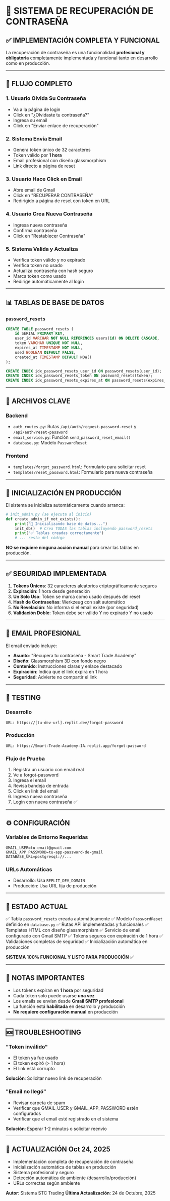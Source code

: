 # 🔐 SISTEMA DE RECUPERACIÓN DE CONTRASEÑA

## ✅ IMPLEMENTACIÓN COMPLETA Y FUNCIONAL

La recuperación de contraseña es una funcionalidad **profesional y obligatoria** completamente implementada y funcional tanto en desarrollo como en producción.

---

## 🎯 FLUJO COMPLETO

### 1. Usuario Olvida Su Contraseña
- Va a la página de login
- Click en "¿Olvidaste tu contraseña?"
- Ingresa su email
- Click en "Enviar enlace de recuperación"

### 2. Sistema Envía Email
- Genera token único de 32 caracteres
- Token válido por **1 hora**
- Email profesional con diseño glassmorphism
- Link directo a página de reset

### 3. Usuario Hace Click en Email
- Abre email de Gmail
- Click en "RECUPERAR CONTRASEÑA"
- Redirigido a página de reset con token en URL

### 4. Usuario Crea Nueva Contraseña
- Ingresa nueva contraseña
- Confirma contraseña
- Click en "Restablecer Contraseña"

### 5. Sistema Valida y Actualiza
- Verifica token válido y no expirado
- Verifica token no usado
- Actualiza contraseña con hash seguro
- Marca token como usado
- Redirige automáticamente al login

---

## 📊 TABLAS DE BASE DE DATOS

### `password_resets`
```sql
CREATE TABLE password_resets (
    id SERIAL PRIMARY KEY,
    user_id VARCHAR NOT NULL REFERENCES users(id) ON DELETE CASCADE,
    token VARCHAR UNIQUE NOT NULL,
    expires_at TIMESTAMP NOT NULL,
    used BOOLEAN DEFAULT FALSE,
    created_at TIMESTAMP DEFAULT NOW()
);

CREATE INDEX idx_password_resets_user_id ON password_resets(user_id);
CREATE INDEX idx_password_resets_token ON password_resets(token);
CREATE INDEX idx_password_resets_expires_at ON password_resets(expires_at);
```

---

## 🔧 ARCHIVOS CLAVE

### Backend
- `auth_routes.py`: Rutas `/api/auth/request-password-reset` y `/api/auth/reset-password`
- `email_service.py`: Función `send_password_reset_email()`
- `database.py`: Modelo `PasswordReset`

### Frontend
- `templates/forgot_password.html`: Formulario para solicitar reset
- `templates/reset_password.html`: Formulario para nueva contraseña

---

## 🚀 INICIALIZACIÓN EN PRODUCCIÓN

El sistema se inicializa automáticamente cuando arranca:

```python
# init_admin.py (se ejecuta al inicio)
def create_admin_if_not_exists():
    print("🔧 Inicializando base de datos...")
    init_db()  # Crea TODAS las tablas incluyendo password_resets
    print("✅ Tablas creadas correctamente")
    # ... resto del código
```

**NO se requiere ninguna acción manual** para crear las tablas en producción.

---

## ✅ SEGURIDAD IMPLEMENTADA

1. **Tokens Únicos**: 32 caracteres aleatorios criptográficamente seguros
2. **Expiración**: 1 hora desde generación
3. **Un Solo Uso**: Token se marca como usado después del reset
4. **Hash de Contraseñas**: Werkzeug con salt automático
5. **No Revelación**: No informa si el email existe (por seguridad)
6. **Validación Doble**: Token debe ser válido Y no expirado Y no usado

---

## 📧 EMAIL PROFESIONAL

El email enviado incluye:
- **Asunto**: "Recupera tu contraseña - Smart Trade Academy"
- **Diseño**: Glassmorphism 3D con fondo negro
- **Contenido**: Instrucciones claras y enlace destacado
- **Expiración**: Indica que el link expira en 1 hora
- **Seguridad**: Advierte no compartir el link

---

## 🧪 TESTING

### Desarrollo
```
URL: https://[tu-dev-url].replit.dev/forgot-password
```

### Producción
```
URL: https://Smart-Trade-Academy-IA.replit.app/forgot-password
```

### Flujo de Prueba
1. Registra un usuario con email real
2. Ve a forgot-password
3. Ingresa el email
4. Revisa bandeja de entrada
5. Click en link del email
6. Ingresa nueva contraseña
7. Login con nueva contraseña ✅

---

## ⚙️ CONFIGURACIÓN

### Variables de Entorno Requeridas
```
GMAIL_USER=tu-email@gmail.com
GMAIL_APP_PASSWORD=tu-app-password-de-gmail
DATABASE_URL=postgresql://...
```

### URLs Automáticas
- Desarrollo: Usa `REPLIT_DEV_DOMAIN`
- Producción: Usa URL fija de producción

---

## 🎯 ESTADO ACTUAL

✅ Tabla `password_resets` creada automáticamente
✅ Modelo `PasswordReset` definido en `database.py`
✅ Rutas API implementadas y funcionales
✅ Templates HTML con diseño glassmorphism
✅ Servicio de email configurado con Gmail SMTP
✅ Tokens seguros con expiración de 1 hora
✅ Validaciones completas de seguridad
✅ Inicialización automática en producción

**SISTEMA 100% FUNCIONAL Y LISTO PARA PRODUCCIÓN** ✅

---

## 📝 NOTAS IMPORTANTES

- Los tokens expiran en **1 hora** por seguridad
- Cada token solo puede usarse **una vez**
- Los emails se envían desde **Gmail SMTP profesional**
- La función está **habilitada** en desarrollo y producción
- **No requiere configuración manual** en producción

---

## 🆘 TROUBLESHOOTING

### "Token inválido"
- El token ya fue usado
- El token expiró (> 1 hora)
- El link está corrupto

**Solución**: Solicitar nuevo link de recuperación

### "Email no llegó"
- Revisar carpeta de spam
- Verificar que GMAIL_USER y GMAIL_APP_PASSWORD estén configurados
- Verificar que el email esté registrado en el sistema

**Solución**: Esperar 1-2 minutos o solicitar reenvío

---

## 🔄 ACTUALIZACIÓN Oct 24, 2025

- Implementación completa de recuperación de contraseña
- Inicialización automática de tablas en producción
- Sistema profesional y seguro
- Detección automática de ambiente (desarrollo/producción)
- URLs correctas según ambiente

**Autor**: Sistema STC Trading
**Última Actualización**: 24 de Octubre, 2025

